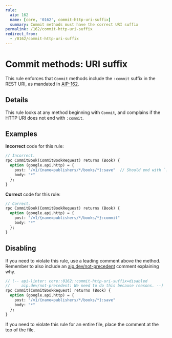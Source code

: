 ```yaml
---
rule:
  aip: 162
  name: [core, '0162', commit-http-uri-suffix]
  summary: Commit methods must have the correct URI suffix
permalink: /162/commit-http-uri-suffix
redirect_from:
  - /0162/commit-http-uri-suffix
---
```


# Commit methods: URI suffix

This rule enforces that `Commit` methods include the `:commit` suffix
in the REST URI, as mandated in [AIP-162][].

## Details

This rule looks at any method beginning with `Commit`, and
complains if the HTTP URI does not end with `:commit`.

## Examples

**Incorrect** code for this rule:

```proto
// Incorrect.
rpc CommitBook(CommitBookRequest) returns (Book) {
  option (google.api.http) = {
    post: "/v1/{name=publishers/*/books/*}:save"  // Should end with `:commit`
    body: "*"
  };
}
```

**Correct** code for this rule:

```proto
// Correct.
rpc CommitBook(CommitBookRequest) returns (Book) {
  option (google.api.http) = {
    post: "/v1/{name=publishers/*/books/*}:commit"
    body: "*"
  };
}
```

## Disabling

If you need to violate this rule, use a leading comment above the method.
Remember to also include an [aip.dev/not-precedent][] comment explaining why.

```proto
// (-- api-linter: core::0162::commit-http-uri-suffix=disabled
//     aip.dev/not-precedent: We need to do this because reasons. --)
rpc Commit(CommitBookRequest) returns (Book) {
  option (google.api.http) = {
    post: "/v1/{name=publishers/*/books/*}:save"
    body: "*"
  };
}
```

If you need to violate this rule for an entire file, place the comment at the
top of the file.

[aip-162]: https://aip.dev/162
[aip.dev/not-precedent]: https://aip.dev/not-precedent
